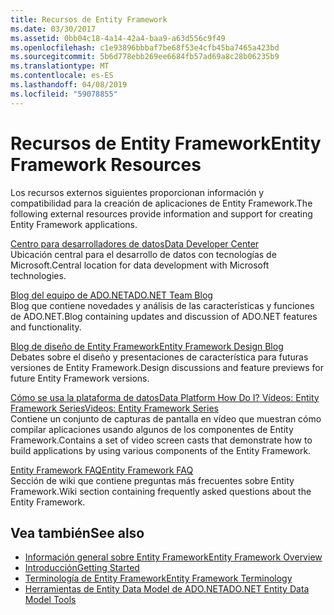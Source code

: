 ```yaml
---
title: Recursos de Entity Framework
ms.date: 03/30/2017
ms.assetid: 0bb04c18-4a14-42a4-baa9-a63d556c9f49
ms.openlocfilehash: c1e93896bbbaf7be68f53e4cfb45ba7465a423bd
ms.sourcegitcommit: 5b6d778ebb269ee6684fb57ad69a8c28b06235b9
ms.translationtype: MT
ms.contentlocale: es-ES
ms.lasthandoff: 04/08/2019
ms.locfileid: "59078855"
---
```

# <a name="entity-framework-resources"></a><span data-ttu-id="9bc91-102">Recursos de Entity Framework</span><span class="sxs-lookup"><span data-stu-id="9bc91-102">Entity Framework Resources</span></span>
<span data-ttu-id="9bc91-103">Los recursos externos siguientes proporcionan información y compatibilidad para la creación de aplicaciones de Entity Framework.</span><span class="sxs-lookup"><span data-stu-id="9bc91-103">The following external resources provide information and support for creating Entity Framework applications.</span></span>  
  
 [<span data-ttu-id="9bc91-104">Centro para desarrolladores de datos</span><span class="sxs-lookup"><span data-stu-id="9bc91-104">Data Developer Center</span></span>](https://go.microsoft.com/fwlink/?LinkId=213876)  
 <span data-ttu-id="9bc91-105">Ubicación central para el desarrollo de datos con tecnologías de Microsoft.</span><span class="sxs-lookup"><span data-stu-id="9bc91-105">Central location for data development with Microsoft technologies.</span></span>  
  
 [<span data-ttu-id="9bc91-106">Blog del equipo de ADO.NET</span><span class="sxs-lookup"><span data-stu-id="9bc91-106">ADO.NET Team Blog</span></span>](https://go.microsoft.com/fwlink/?LinkId=91905)  
 <span data-ttu-id="9bc91-107">Blog que contiene novedades y análisis de las características y funciones de ADO.NET.</span><span class="sxs-lookup"><span data-stu-id="9bc91-107">Blog containing updates and discussion of ADO.NET features and functionality.</span></span>  
  
 [<span data-ttu-id="9bc91-108">Blog de diseño de Entity Framework</span><span class="sxs-lookup"><span data-stu-id="9bc91-108">Entity Framework Design Blog</span></span>](https://go.microsoft.com/fwlink/?LinkId=186888)  
 <span data-ttu-id="9bc91-109">Debates sobre el diseño y presentaciones de característica para futuras versiones de Entity Framework.</span><span class="sxs-lookup"><span data-stu-id="9bc91-109">Design discussions and feature previews for future Entity Framework versions.</span></span>  
  
 [<span data-ttu-id="9bc91-110">Cómo se usa la plataforma de datos</span><span class="sxs-lookup"><span data-stu-id="9bc91-110">Data Platform How Do I?</span></span> <span data-ttu-id="9bc91-111">Vídeos: Entity Framework Series</span><span class="sxs-lookup"><span data-stu-id="9bc91-111">Videos: Entity Framework Series</span></span>](https://go.microsoft.com/fwlink/?LinkId=124600)  
 <span data-ttu-id="9bc91-112">Contiene un conjunto de capturas de pantalla en vídeo que muestran cómo compilar aplicaciones usando algunos de los componentes de Entity Framework.</span><span class="sxs-lookup"><span data-stu-id="9bc91-112">Contains a set of video screen casts that demonstrate how to build applications by using various components of the Entity Framework.</span></span>  
  
 [<span data-ttu-id="9bc91-113">Entity Framework FAQ</span><span class="sxs-lookup"><span data-stu-id="9bc91-113">Entity Framework FAQ</span></span>](https://social.technet.microsoft.com/wiki/contents/articles/3737.entity-framework-faq.aspx)  
 <span data-ttu-id="9bc91-114">Sección de wiki que contiene preguntas más frecuentes sobre Entity Framework.</span><span class="sxs-lookup"><span data-stu-id="9bc91-114">Wiki section containing frequently asked questions about the Entity Framework.</span></span>  
  
## <a name="see-also"></a><span data-ttu-id="9bc91-115">Vea también</span><span class="sxs-lookup"><span data-stu-id="9bc91-115">See also</span></span>

- [<span data-ttu-id="9bc91-116">Información general sobre Entity Framework</span><span class="sxs-lookup"><span data-stu-id="9bc91-116">Entity Framework Overview</span></span>](../../../../../docs/framework/data/adonet/ef/overview.md)
- [<span data-ttu-id="9bc91-117">Introducción</span><span class="sxs-lookup"><span data-stu-id="9bc91-117">Getting Started</span></span>](../../../../../docs/framework/data/adonet/ef/getting-started.md)
- [<span data-ttu-id="9bc91-118">Terminología de Entity Framework</span><span class="sxs-lookup"><span data-stu-id="9bc91-118">Entity Framework Terminology</span></span>](../../../../../docs/framework/data/adonet/ef/terminology.md)
- [<span data-ttu-id="9bc91-119">Herramientas de Entity Data Model de ADO.NET</span><span class="sxs-lookup"><span data-stu-id="9bc91-119">ADO.NET Entity Data Model Tools</span></span>](https://docs.microsoft.com/previous-versions/dotnet/netframework-4.0/bb399249(v=vs.100))
